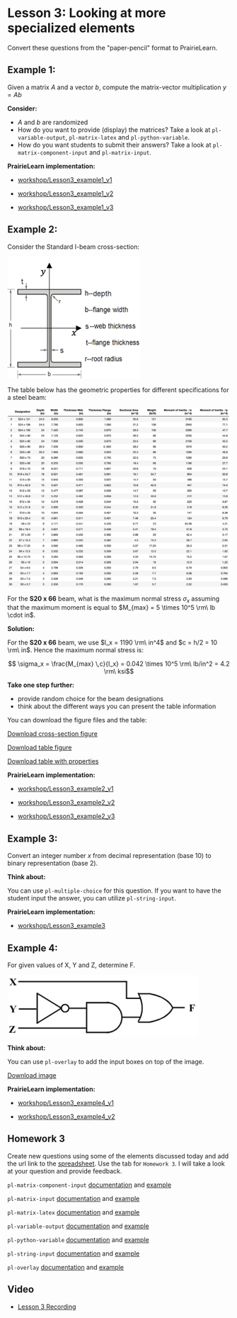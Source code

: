 # Lesson 3: Looking at more specialized elements

Convert these questions from the "paper-pencil" format to PrairieLearn.

## Example 1:

Given a matrix $A$ and a vector $b$, compute the matrix-vector multiplication $y = Ab$

**Consider:**

* $A$ and $b$ are randomized
* How do you want to provide (display) the matrices? Take a look at `pl-variable-output`, `pl-matrix-latex` and `pl-python-variable`.
* How do you want students to submit their answers? Take a look at `pl-matrix-component-input` and `pl-matrix-input`.

**PrairieLearn implementation:**

- [workshop/Lesson3\_example1\_v1](https://prairielearn.engr.illinois.edu/pl/course/146/question/8076705/preview)

- [workshop/Lesson3\_example1\_v2](https://prairielearn.engr.illinois.edu/pl/course/146/question/8078982/preview)

- [workshop/Lesson3\_example1\_v3](https://prairielearn.engr.illinois.edu/pl/course/146/question/8078983/preview)


## Example 2:

Consider the Standard I-beam cross-section: 

![](figs/cross-section.png) 

The table below has the geometric properties for different specifications for a steel beam:

![](figs/properties.png)

For the **S20 x 66** beam, what is the maximum normal stress $\sigma_x$  assuming that the maximum moment is equal to $M_{max} = 5 \times 10^5 \rm\ lb \cdot in$.

**Solution:**

For the **S20 x 66** beam, we use $I_x = 1190 \rm\ in^4$ and $c = h/2 = 10 \rm\ in$. Hence the maximum normal stress is:

$$ \sigma_x = \frac{M_{max} \,c}{I_x} = 0.042 \times 10^5 \rm\ lb/in^2 = 4.2 \rm\ ksi$$

**Take one step further:**

- provide random choice for the beam designations
- think about the different ways you can present the table information

You can download the figure files and the table:

<a href="../figs/cross-section.png" target="_blank">Download cross-section figure</a>

<a href="../figs/properties.png" target="_blank">Download table figure</a>

<a href="../figs/properties.csv" target="_blank">Download table with properties</a>

**PrairieLearn implementation:**

- [workshop/Lesson3\_example2\_v1](https://prairielearn.engr.illinois.edu/pl/course/146/question/8076706/preview)

- [workshop/Lesson3\_example2\_v2](https://prairielearn.engr.illinois.edu/pl/course/146/question/8078985/preview)

- [workshop/Lesson3\_example2\_v3](https://prairielearn.engr.illinois.edu/pl/course/146/question/8078986/preview)

## Example 3:

Convert an integer number $x$ from decimal representation (base 10) to binary representation (base 2). 

**Think about:**

You can use `pl-multiple-choice` for this question. If you want to have the student input the answer, you can utilize `pl-string-input`.

**PrairieLearn implementation:**

- [workshop/Lesson3\_example3](https://prairielearn.engr.illinois.edu/pl/course/146/question/8076707/preview)

## Example 4:

For given values of X, Y and Z, determine F.

![](figs/logic-diagram.png)

**Think about:**

You can use `pl-overlay` to add the input boxes on top of the image.

<a href="../figs/logic-diagram.png" target="_blank">Download image</a>

**PrairieLearn implementation:**

- [workshop/Lesson3\_example4\_v1](https://prairielearn.engr.illinois.edu/pl/course/146/question/8076708/preview)

- [workshop/Lesson3\_example4\_v2](https://prairielearn.engr.illinois.edu/pl/course/146/question/8078989/preview)

## Homework 3

Create new questions using some of the elements discussed today and add the url link to the 
[spreadsheet](https://docs.google.com/spreadsheets/d/1XeY-0o0guRGSFEK2E-pCHhW5qiGyBUFm2uo7e6SuzNM/edit#gid=1243482684).
Use the tab for `Homework 3`. I will take a look at your question and provide feedback.

`pl-matrix-component-input` [documentation](https://prairielearn.readthedocs.io/en/latest/elements/#pl-matrix-component-input-element) and [example](https://prairielearn.engr.illinois.edu/pl/course/108/question/1793641/preview)

`pl-matrix-input` [documentation](https://prairielearn.readthedocs.io/en/latest/elements/#pl-matrix-input-element) and [example](https://prairielearn.engr.illinois.edu/pl/course/108/question/611932/preview)

`pl-matrix-latex` [documentation](https://prairielearn.readthedocs.io/en/latest/elements/#pl-matrix-latex-element) and [example](https://prairielearn.engr.illinois.edu/pl/course/108/question/1793638/preview)

`pl-variable-output` [documentation](https://prairielearn.readthedocs.io/en/latest/elements/#pl-variable-output-element) and [example](https://prairielearn.engr.illinois.edu/pl/course/108/question/3637022/preview)

`pl-python-variable` [documentation]() and [example](https://prairielearn.readthedocs.io/en/latest/elements/#pl-python-variable-element)

`pl-string-input` [documentation](https://prairielearn.readthedocs.io/en/latest/elements/#pl-string-input-element) and [example](https://prairielearn.engr.illinois.edu/pl/course/108/question/1793642/preview)

`pl-overlay` [documentation](https://prairielearn.readthedocs.io/en/latest/elements/#pl-overlay-element) and [example](https://prairielearn.engr.illinois.edu/pl/course/108/question/7911589/preview)



## Video

- [Lesson 3 Recording](https://mediaspace.illinois.edu/media/t/1_l4dh8cwm/169265112)
